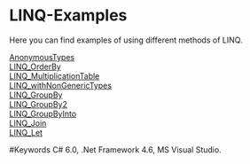 # LINQ-Examples

Here you can find examples of using different methods of LINQ.

[AnonymousTypes](https://github.com/LusineHovs/LINQ-Examples/tree/master/LINQ-AnonymousTypes-DynamicTypes)<br>
[LINQ_OrderBy](https://github.com/LusineHovs/LINQ-Examples/tree/master/LINQ/LINQ)<br>
[LINQ_MultiplicationTable](https://github.com/LusineHovs/LINQ-Examples/tree/master/LINQ_MultiplicationTable)<br>
[LINQ_withNonGenericTypes](https://github.com/LusineHovs/LINQ-Examples/tree/master/LINQ_withNonGenericTypes)<br>
[LINQ_GroupBy](https://github.com/LusineHovs/LINQ-Examples/tree/master/LINQ_GroupBy)<br>
[LINQ_GroupBy2](https://github.com/LusineHovs/LINQ-Examples/tree/master/LINQ_GroupBy2)<br>
[LINQ_GroupByInto](https://github.com/LusineHovs/LINQ-Examples/tree/master/LINQ_GroupByInto)<br>
[LINQ_Join](https://github.com/LusineHovs/LINQ-Examples/tree/master/LINQ_Join)<br>
[LINQ_Let](https://github.com/LusineHovs/LINQ-Examples/tree/master/LINQ_Let)<br>


#Keywords
C# 6.0, .Net Framework 4.6, MS Visual Studio.
